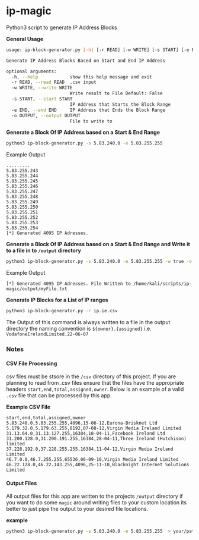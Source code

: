 # ip-magic
Python3 script to generate IP Address Blocks 


**General Usage**

```bash
usage: ip-block-generator.py [-h] [-r READ] [-w WRITE] [-s START] [-e END] [-o OUTPUT]

Generate IP Address Blocks Based on Start and End IP Address

optional arguments:
  -h, --help            show this help message and exit
  -r READ, --read READ  .csv input
  -w WRITE, --write WRITE
                        Write result to File Default: False
  -s START, --start START
                        IP Address that Starts the Block Range
  -e END, --end END     IP Address that Ends the Block Range
  -o OUTPUT, --output OUTPUT
                        File to write to
```

**Generate a Block Of IP Address based on a Start & End Range**

```bash
python3 ip-block-generator.py -s 5.83.240.0 -e 5.83.255.255  
```

Example Output
```
.........
5.83.255.243
5.83.255.244
5.83.255.245
5.83.255.246
5.83.255.247
5.83.255.248
5.83.255.249
5.83.255.250
5.83.255.251
5.83.255.252
5.83.255.253
5.83.255.254
[*] Generated 4095 IP Adresses.

```

**Generate a Block Of IP Address based on a Start & End Range and Write it to a file in to ``/output`` directory**

```bash
python3 ip-block-generator.py -s 5.83.240.0 -e 5.83.255.255 -w true -o myFile.txt 


```

Example Output
```
[*] Generated 4095 IP Adresses. File Written to /home/kali/scripts/ip-magic/output/myFile.txt

```


**Generate IP Blocks for a List of IP ranges**

```bash
python3 ip-block-generator.py -r ip.ie.csv   

```
The Output of this command is always written to a file in the output directory the naming convention is ```${owner}.{assigned}``` i.e. ```VodafoneIrelandLimited.22-06-07``` 


### Notes


#### CSV File Processing 

csv files must be stsore in the ```/csv``` directory of this project. If you are planning to read from .csv files
ensure that the files have the appropriate headers ```start,end,total,assigned,owner```. Below is an example of a valid ```.csv``` file that can be processed by this app. 

**Example CSV File**

```csv
start,end,total,assigned,owner
5.83.240.0,5.83.255.255,4096,15-06-12,Eurona-Brisknet Ltd
5.179.32.0,5.179.63.255,8192,07-08-12,Virgin Media Ireland Limited
31.13.64.0,31.13.127.255,16384,18-04-11,Facebook Ireland Ltd
31.200.128.0,31.200.191.255,16384,28-04-11,Three Ireland (Hutchison) limited
37.228.192.0,37.228.255.255,16384,11-04-12,Virgin Media Ireland Limited
46.7.0.0,46.7.255.255,65536,06-09-10,Virgin Media Ireland Limited
46.22.128.0,46.22.143.255,4096,25-11-10,Blacknight Internet Solutions Limited
```


#### Output Files

All output files for this app are written to the projects ```/output``` directory if you want to do some ```magic``` around 
writing files to your custom location its better to just pipe the output to your desired file locations.   

**example**

```bash
python3 ip-block-generator.py -s 5.83.240.0 -e 5.83.255.255  > your/path/way/to/the/file/file.name

```
